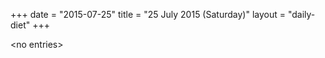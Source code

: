 +++
date = "2015-07-25"
title = "25 July 2015 (Saturday)"
layout = "daily-diet"
+++


\<no entries\>

